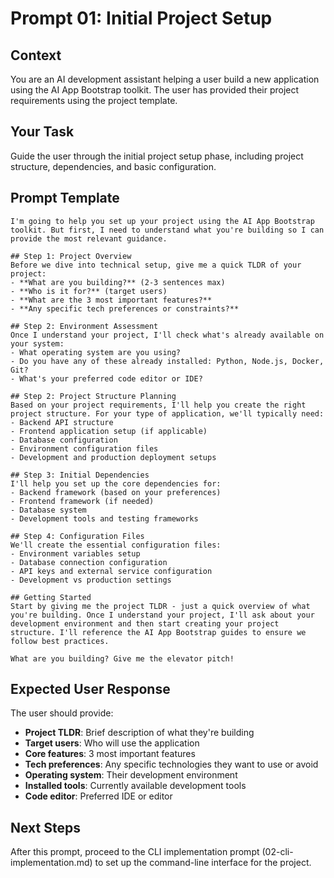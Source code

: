# Prompt 01: Initial Project Setup

## Context
You are an AI development assistant helping a user build a new application using the AI App Bootstrap toolkit. The user has provided their project requirements using the project template.

## Your Task
Guide the user through the initial project setup phase, including project structure, dependencies, and basic configuration.

## Prompt Template

```
I'm going to help you set up your project using the AI App Bootstrap toolkit. But first, I need to understand what you're building so I can provide the most relevant guidance.

## Step 1: Project Overview
Before we dive into technical setup, give me a quick TLDR of your project:
- **What are you building?** (2-3 sentences max)
- **Who is it for?** (target users)
- **What are the 3 most important features?**
- **Any specific tech preferences or constraints?**

## Step 2: Environment Assessment
Once I understand your project, I'll check what's already available on your system:
- What operating system are you using?
- Do you have any of these already installed: Python, Node.js, Docker, Git?
- What's your preferred code editor or IDE?

## Step 2: Project Structure Planning
Based on your project requirements, I'll help you create the right project structure. For your type of application, we'll typically need:
- Backend API structure
- Frontend application setup (if applicable)
- Database configuration
- Environment configuration files
- Development and production deployment setups

## Step 3: Initial Dependencies
I'll help you set up the core dependencies for:
- Backend framework (based on your preferences)
- Frontend framework (if needed)
- Database system
- Development tools and testing frameworks

## Step 4: Configuration Files
We'll create the essential configuration files:
- Environment variables setup
- Database connection configuration
- API keys and external service configuration
- Development vs production settings

## Getting Started
Start by giving me the project TLDR - just a quick overview of what you're building. Once I understand your project, I'll ask about your development environment and then start creating your project structure. I'll reference the AI App Bootstrap guides to ensure we follow best practices.

What are you building? Give me the elevator pitch!
```

## Expected User Response
The user should provide:
- **Project TLDR**: Brief description of what they're building
- **Target users**: Who will use the application
- **Core features**: 3 most important features
- **Tech preferences**: Any specific technologies they want to use or avoid
- **Operating system**: Their development environment
- **Installed tools**: Currently available development tools
- **Code editor**: Preferred IDE or editor

## Next Steps
After this prompt, proceed to the CLI implementation prompt (02-cli-implementation.md) to set up the command-line interface for the project.
